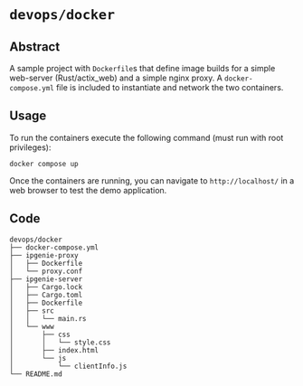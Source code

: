 # `devops/docker`

## Abstract
A sample project with `Dockerfile`s that define image builds for a simple web-server (Rust/actix_web) and a simple nginx proxy.
A `docker-compose.yml` file is included to instantiate and network the two containers.

## Usage
To run the containers execute the following command (must run with root privileges):
```
docker compose up
```
Once the containers are running, you can navigate to `http://localhost/` in a web browser to test the demo application.

## Code
```
devops/docker
├── docker-compose.yml
├── ipgenie-proxy
│   ├── Dockerfile
│   └── proxy.conf
├── ipgenie-server
│   ├── Cargo.lock
│   ├── Cargo.toml
│   ├── Dockerfile
│   ├── src
│   │   └── main.rs
│   └── www
│       ├── css
│       │   └── style.css
│       ├── index.html
│       └── js
│           └── clientInfo.js
└── README.md
```
